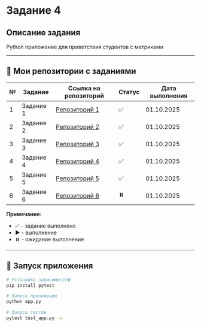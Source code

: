 # Задание 4

## Описание задания
Python приложение для приветствия студентов с метриками

---

## 📁 Мои репозитории с заданиями

| № | Задание | Ссылка на репозиторий | Статус | Дата выполнения |
|---|---------|----------------------|--------|----------------|
| 1 | Задание 1 | [Репозиторий 1](https://github.com/mayis25/project-25is.git) | ✅ | 01.10.2025 |
| 2 | Задание 2 | [Репозиторий 2](https://github.com/mayis25/OBJV2.git) | ✅ | 01.10.2025 |
| 3 | Задание 3 | [Репозиторий 3](https://github.com/mayis25/Task-2.1.git) | ✅ | 01.10.2025 |
| 4 | Задание 4 | [Репозиторий 4](https://github.com/mayis25/my-first-project.git) | ✅ | 01.10.2025 |
| 5 | Задание 5 | [Репозиторий 5](https://github.com/mayis25/skills-tracker.git](https://github.com/mayis25/student-app-final.git)) | ✅ | 01.10.2025 |
| 6 | Задание 6 | [Репозиторий 6](https://github.com/mayis25/Task-completion-structure.git](https://github.com/mayis25/Task-completion-structure.git)) | ⏸️ | 01.10.2025 |

**Примечание:** 
- ✅ - задание выполнено
- ▶️ - выполнение
- ⏸️ - ожидание выполнение

---

## 🚀 Запуск приложения

```bash
# Установка зависимостей
pip install pytest

# Запуск приложения
python app.py

# Запуск тестов
pytest test_app.py -v


